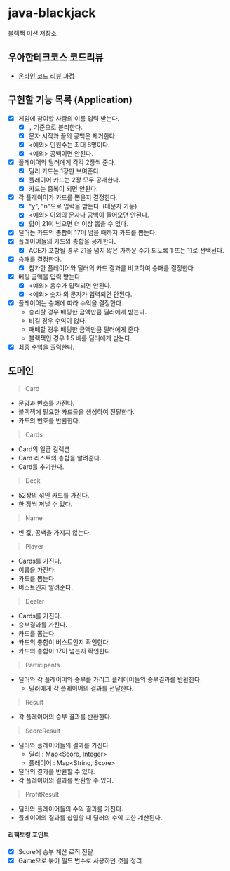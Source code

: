# java-blackjack

블랙잭 미션 저장소

## 우아한테크코스 코드리뷰

- [온라인 코드 리뷰 과정](https://github.com/woowacourse/woowacourse-docs/blob/master/maincourse/README.md)

## 구현할 기능 목록 (Application)
- [x] 게임에 참여할 사람의 이름 입력 받는다.
  - [x] `,` 기준으로 분리한다.
  - [x] 문자 시작과 끝의 공백은 제거한다.
  - [x] <예외> 인원수는 최대 8명이다.
  - [x] <예외> 공백이면 안된다.
- [x] 플레이어와 딜러에게 각각 2장씩 준다.
  - [x] 딜러 카드는 1장만 보여준다.
  - [x] 플레이어 카드는 2장 모두 공개한다.
  - [x] 카드는 중복이 되면 안된다.
- [x] 각 플레이어가 카드를 뽑을지 결정한다.
  - [x] "y", "n"으로 입력을 받는다. (대문자 가능)
  - [x] <예외> 이외의 문자나 공백이 들어오면 안된다.
  - [x] 합이 21이 넘으면 더 이상 뽑을 수 없다.
- [x] 딜러는 카드의 총합이 17이 넘을 때까지 카드를 뽑는다.
- [x] 플레이어들의 카드와 총합을 공개한다.
  - [x] ACE가 포함될 경우 21을 넘지 않은 가까운 수가 되도록 1 또는 11로 선택된다.
- [x] 승패를 결정한다.
  - [x] 참가한 플레이어와 딜러의 카드 결과를 비교하여 승패를 결정한다.
- [x] 베팅 금액을 입력 받는다.
  - [x] <예외> 음수가 입력되면 안된다.
  - [x] <예외> 숫자 외 문자가 입력되면 안된다.
- [x] 플레이어는 승패에 따라 수익을 결정한다.
  - 승리할 경우 배팅한 금액만큼 딜러에게 받는다.
  - 비길 경우 수익이 없다.
  - 패배할 경우 배팅한 금액만큼 딜러에게 준다. 
  - 블랙잭인 경우 1.5 배를 딜러에게 받는다.
- [x] 최종 수익을 출력한다.
## 도메인
> Card

- 문양과 번호를 가진다.
- 블랙잭에 필요한 카드들을 생성하여 전달한다.
- 카드의 번호를 반환한다.

> Cards

- Card의 일급 컬렉션
- Card 리스트의 총합을 알려준다.
- Card를 추가한다.

> Deck

- 52장의 섞인 카드를 가진다.
- 한 장씩 꺼낼 수 있다.

> Name

- 빈 값, 공백을 가지지 않는다.

> Player

- Cards를 가진다.
- 이름을 가진다.
- 카드를 뽑는다.
- 버스트인지 알려준다.

> Dealer

- Cards를 가진다.
- 승부결과를 가진다.
- 카드를 뽑는다.
- 카드의 총합이 버스트인지 확인한다.
- 카드의 총합이 17이 넘는지 확인한다.

> Participants

- 딜러와 각 플레이어와 승부를 가리고 플레이어들의 승부결과를 반환한다.
  - 딜러에게 각 플레이어의 결과를 전달한다.

> Result

- 각 플레이어의 승부 결과를 반환한다.

> ScoreResult

- 딜러와 플레이어들의 결과를 가진다.
  - 딜러 : Map<Score, Integer>
  - 플레이어 : Map<String, Score>
- 딜러의 결과를 반환할 수 있다.
- 각 플레이어의 결과를 반환할 수 있다.

> ProfitResult

- 딜러와 플레이어들의 수익 결과를 가진다.
- 플레이어의 결과를 삽입할 때 딜러의 수익 또한 계산된다.

#### 리팩토링 포인트

 - [x] Score에 승부 계산 로직 전달
 - [x] Game으로 묶어 필드 변수로 사용하던 것을 정리